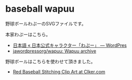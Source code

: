 baseball wapuu
==============

野球ボールわぷーのSVGファイルです。

本家わぷーはこちら。

- [日本語 « 日本公式キャラクター「わぷー」 — WordPres](https://ja.wordpress.org/about-wp-ja/wapuu/)
- [jawordpressorg/wapuu: Wapuu archive](https://github.com/jawordpressorg/wapuu)

野球ボールはこちらを使わせて頂きました。

- [Red Baseball Stitching Clip Art at Clker.com](http://www.clker.com/clipart-red-baseball-stitching.html)
